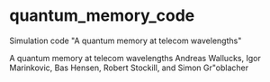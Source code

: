 # quantum_memory_code
Simulation code "A quantum memory at telecom wavelengths"

A quantum memory at telecom wavelengths
Andreas Wallucks, Igor Marinkovic, Bas Hensen, Robert Stockill, and Simon Gr\"oblacher
